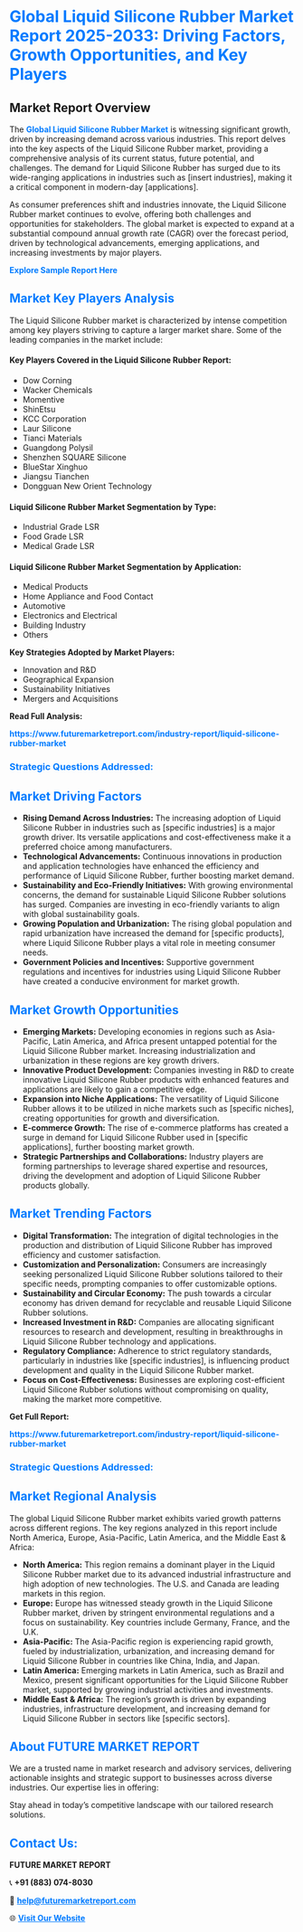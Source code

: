 <h1 style="color: #007BFF;">Global Liquid Silicone Rubber Market Report 2025-2033: Driving Factors, Growth Opportunities, and Key Players</h1>

<section id="overview">
<h2>Market Report Overview</h2>
<p>The <a href="https://www.futuremarketreport.com/industry-report/liquid-silicone-rubber-market" style="color: #007BFF; text-decoration: none;"><strong>Global Liquid Silicone Rubber Market</strong></a> is witnessing significant growth, driven by increasing demand across various industries. This report delves into the key aspects of the Liquid Silicone Rubber market, providing a comprehensive analysis of its current status, future potential, and challenges. The demand for Liquid Silicone Rubber has surged due to its wide-ranging applications in industries such as [insert industries], making it a critical component in modern-day [applications].</p>
<p>As consumer preferences shift and industries innovate, the Liquid Silicone Rubber market continues to evolve, offering both challenges and opportunities for stakeholders. The global market is expected to expand at a substantial compound annual growth rate (CAGR) over the forecast period, driven by technological advancements, emerging applications, and increasing investments by major players.</p>
</section>

<section id="overview">
<p><a href="https://www.futuremarketreport.com/request-sample/reportId=91702" style="color: #007BFF; text-decoration: none;"><strong>Explore Sample Report Here</strong></a></p>
</section>

<section id="key-players">
<h2 style="color: #007BFF;">Market Key Players Analysis</h2>
<p>The Liquid Silicone Rubber market is characterized by intense competition among key players striving to capture a larger market share. Some of the leading companies in the market include:</p>
<h4>Key Players Covered in the Liquid Silicone Rubber Report:</h4>
<ul><li>Dow Corning</li><li>Wacker Chemicals</li><li>Momentive</li><li>ShinEtsu</li><li>KCC Corporation</li><li>Laur Silicone</li><li>Tianci Materials</li><li>Guangdong Polysil</li><li>Shenzhen SQUARE Silicone</li><li>BlueStar Xinghuo</li><li>Jiangsu Tianchen</li><li>Dongguan New Orient Technology</li></ul>
<h4>Liquid Silicone Rubber Market Segmentation by Type:</h4>
<ul><li>Industrial Grade LSR</li><li>Food Grade LSR</li><li>Medical Grade LSR</li></ul>

<h4>Liquid Silicone Rubber Market Segmentation by Application:</h4>
<ul><li>Medical Products</li><li>Home Appliance and Food Contact</li><li>Automotive</li><li>Electronics and Electrical</li><li>Building Industry</li><li>Others</li></ul>
<p><strong>Key Strategies Adopted by Market Players:</strong></p>
<ul>
<li>Innovation and R&D</li>
<li>Geographical Expansion</li>
<li>Sustainability Initiatives</li>
<li>Mergers and Acquisitions</li>
</ul>
</section>

<section>
<p><strong>Read Full Analysis: </strong></p><a href="https://www.futuremarketreport.com/industry-report/liquid-silicone-rubber-market" style="color: #007BFF; text-decoration: none;"><strong>https://www.futuremarketreport.com/industry-report/liquid-silicone-rubber-market</strong></a>
<h3 style="color: #007BFF;">Strategic Questions Addressed:</h3>
</section>

<section id="driving-factors">
<h2 style="color: #007BFF;">Market Driving Factors</h2>
<ul>
<li><strong>Rising Demand Across Industries:</strong> The increasing adoption of Liquid Silicone Rubber in industries such as [specific industries] is a major growth driver. Its versatile applications and cost-effectiveness make it a preferred choice among manufacturers.</li>
<li><strong>Technological Advancements:</strong> Continuous innovations in production and application technologies have enhanced the efficiency and performance of Liquid Silicone Rubber, further boosting market demand.</li>
<li><strong>Sustainability and Eco-Friendly Initiatives:</strong> With growing environmental concerns, the demand for sustainable Liquid Silicone Rubber solutions has surged. Companies are investing in eco-friendly variants to align with global sustainability goals.</li>
<li><strong>Growing Population and Urbanization:</strong> The rising global population and rapid urbanization have increased the demand for [specific products], where Liquid Silicone Rubber plays a vital role in meeting consumer needs.</li>
<li><strong>Government Policies and Incentives:</strong> Supportive government regulations and incentives for industries using Liquid Silicone Rubber have created a conducive environment for market growth.</li>
</ul>
</section>

<section id="growth-opportunities">
<h2 style="color: #007BFF;">Market Growth Opportunities</h2>
<ul>
<li><strong>Emerging Markets:</strong> Developing economies in regions such as Asia-Pacific, Latin America, and Africa present untapped potential for the Liquid Silicone Rubber market. Increasing industrialization and urbanization in these regions are key growth drivers.</li>
<li><strong>Innovative Product Development:</strong> Companies investing in R&D to create innovative Liquid Silicone Rubber products with enhanced features and applications are likely to gain a competitive edge.</li>
<li><strong>Expansion into Niche Applications:</strong> The versatility of Liquid Silicone Rubber allows it to be utilized in niche markets such as [specific niches], creating opportunities for growth and diversification.</li>
<li><strong>E-commerce Growth:</strong> The rise of e-commerce platforms has created a surge in demand for Liquid Silicone Rubber used in [specific applications], further boosting market growth.</li>
<li><strong>Strategic Partnerships and Collaborations:</strong> Industry players are forming partnerships to leverage shared expertise and resources, driving the development and adoption of Liquid Silicone Rubber products globally.</li>
</ul>
</section>

<section id="trending-factors">
<h2 style="color: #007BFF;">Market Trending Factors</h2>
<ul>
<li><strong>Digital Transformation:</strong> The integration of digital technologies in the production and distribution of Liquid Silicone Rubber has improved efficiency and customer satisfaction.</li>
<li><strong>Customization and Personalization:</strong> Consumers are increasingly seeking personalized Liquid Silicone Rubber solutions tailored to their specific needs, prompting companies to offer customizable options.</li>
<li><strong>Sustainability and Circular Economy:</strong> The push towards a circular economy has driven demand for recyclable and reusable Liquid Silicone Rubber solutions.</li>
<li><strong>Increased Investment in R&D:</strong> Companies are allocating significant resources to research and development, resulting in breakthroughs in Liquid Silicone Rubber technology and applications.</li>
<li><strong>Regulatory Compliance:</strong> Adherence to strict regulatory standards, particularly in industries like [specific industries], is influencing product development and quality in the Liquid Silicone Rubber market.</li>
<li><strong>Focus on Cost-Effectiveness:</strong> Businesses are exploring cost-efficient Liquid Silicone Rubber solutions without compromising on quality, making the market more competitive.</li>
</ul>
</section>

<section>
<p><strong>Get Full Report: </strong></p><a href="https://www.futuremarketreport.com/industry-report/liquid-silicone-rubber-market" style="color: #007BFF; text-decoration: none;"><strong>https://www.futuremarketreport.com/industry-report/liquid-silicone-rubber-market</strong></a>
<h3 style="color: #007BFF;">Strategic Questions Addressed:</h3>
</section>


<section id="regional-analysis">
<h2 style="color: #007BFF;">Market Regional Analysis</h2>
<p>The global Liquid Silicone Rubber market exhibits varied growth patterns across different regions. The key regions analyzed in this report include North America, Europe, Asia-Pacific, Latin America, and the Middle East & Africa:</p>
<ul>
<li><strong>North America:</strong> This region remains a dominant player in the Liquid Silicone Rubber market due to its advanced industrial infrastructure and high adoption of new technologies. The U.S. and Canada are leading markets in this region.</li>
<li><strong>Europe:</strong> Europe has witnessed steady growth in the Liquid Silicone Rubber market, driven by stringent environmental regulations and a focus on sustainability. Key countries include Germany, France, and the U.K.</li>
<li><strong>Asia-Pacific:</strong> The Asia-Pacific region is experiencing rapid growth, fueled by industrialization, urbanization, and increasing demand for Liquid Silicone Rubber in countries like China, India, and Japan.</li>
<li><strong>Latin America:</strong> Emerging markets in Latin America, such as Brazil and Mexico, present significant opportunities for the Liquid Silicone Rubber market, supported by growing industrial activities and investments.</li>
<li><strong>Middle East & Africa:</strong> The region’s growth is driven by expanding industries, infrastructure development, and increasing demand for Liquid Silicone Rubber in sectors like [specific sectors].</li>
</ul>
</section>

<footer>
<h2 style="color: #007BFF;">About FUTURE MARKET REPORT</h2>
<p>We are a trusted name in market research and advisory services, delivering actionable insights and strategic support to businesses across diverse industries. Our expertise lies in offering:</p>

<p>Stay ahead in today’s competitive landscape with our tailored research solutions.</p>

<h2 style="color: #007BFF;">Contact Us:</h2>
<p><strong>FUTURE MARKET REPORT</strong></p>
<p>📞 <strong>+91 (883) 074-8030</strong></p>
<p>📧 <strong><a href="mailto:help@futuremarketreport.com" style="color: #007BFF;">help@futuremarketreport.com</a></strong></p>
<p>🌐 <strong><a href="https://www.futuremarketreport.com/" style="color: #007BFF;">Visit Our Website</a></strong></p>
</footer>